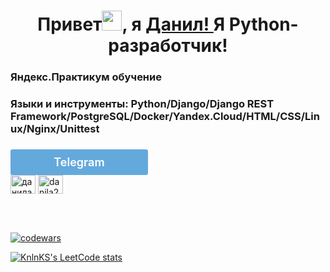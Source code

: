 <h1 align="center">Привет<img src="https://github.com/blackcater/blackcater/raw/main/images/Hi.gif" height="32"/>, я <a href="https://daniilshat.ru/" target="_blank">Данил! </a> 
Я Python-разработчик!</h1> 
<h3 align="left">Яндекс.Практикум обучение</h3>
<h3 align="left">Языки и инструменты: Python/Django/Django REST Framework/PostgreSQL/Docker/Yandex.Cloud/HTML/CSS/Linux/Nginx/Unittest</h3>




<h3 align="left"></h3>
<p align="left">
<link rel="stylesheet" href="//cdn.materialdesignicons.com/4.5.95/css/materialdesignicons.min.css"><a class="mdi mdi-telegram" style="display:block;width:200px;padding:10px;border-radius:3px;background:#64a9dc;font-size:18px;font-weight:600;color:#fff;text-align:center;text-decoration:none;border:0;" href="https://msngr.link/tg/Danila_Shishkin" target="_blank"> Telegram</a>
<a href="https://linkedin.com/in/данила-шишкин-8b0a11215" target="blank"><img align="center" src="https://raw.githubusercontent.com/rahuldkjain/github-profile-readme-generator/master/src/images/icons/Social/linked-in-alt.svg" alt="данила-шишкин-8b0a11215" height="30" width="40" /></a>
<a href="https://www.leetcode.com/danila2182" target="blank"><img align="center" src="https://raw.githubusercontent.com/rahuldkjain/github-profile-readme-generator/master/src/images/icons/Social/leet-code.svg" alt="danila2182" height="30" width="40" /></a>
</p>

<br>

<br>


[![codewars](https://www.codewars.com/users/DanilaShishkin/badges/micro)](https://www.codewars.com/users/DanilaShishkin)

[![KnlnKS's LeetCode stats](https://leetcode-stats-six.vercel.app/api?username=Danila2182&theme=dark)](https://github.com/DanilaShishkin/leetcode-stats)




